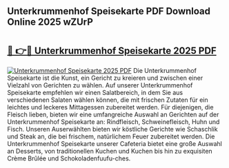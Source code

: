 ## Unterkrummenhof Speisekarte PDF Download Online 2025 wZUrP

# <h2><a href="http://gccd8o.nevu.top/?p=Unterkrummenhof+Speisekarte">🔗 👉🔴 Unterkrummenhof Speisekarte 2025 PDF</a></h2>

[![Unterkrummenhof Speisekarte 2025 PDF](https://i.imgur.com/dBaPXMq.png)](http://gccd8o.nevu.top/?p=Unterkrummenhof+Speisekarte)
Die Unterkrummenhof Speisekarte ist die Kunst, ein Gericht zu kreieren und zwischen einer Vielzahl von Gerichten zu wählen. Auf unserer Unterkrummenhof Speisekarte empfehlen wir einen Salatbereich, in dem Sie aus verschiedenen Salaten wählen können, die mit frischen Zutaten für ein leichtes und leckeres Mittagessen zubereitet werden. Für diejenigen, die Fleisch lieben, bieten wir eine umfangreiche Auswahl an Gerichten auf der Unterkrummenhof Speisekarte an: Rindfleisch, Schweinefleisch, Huhn und Fisch. Unseren Auserwählten bieten wir köstliche Gerichte wie Schaschlik und Steak an, die bei frischem, natürlichem Feuer zubereitet werden. Die Unterkrummenhof Speisekarte unserer Cafeteria bietet eine große Auswahl an Desserts, von traditionellen Kuchen und Kuchen bis hin zu exquisiten Crème Brûlée und Schokoladenfuufu-ches.
